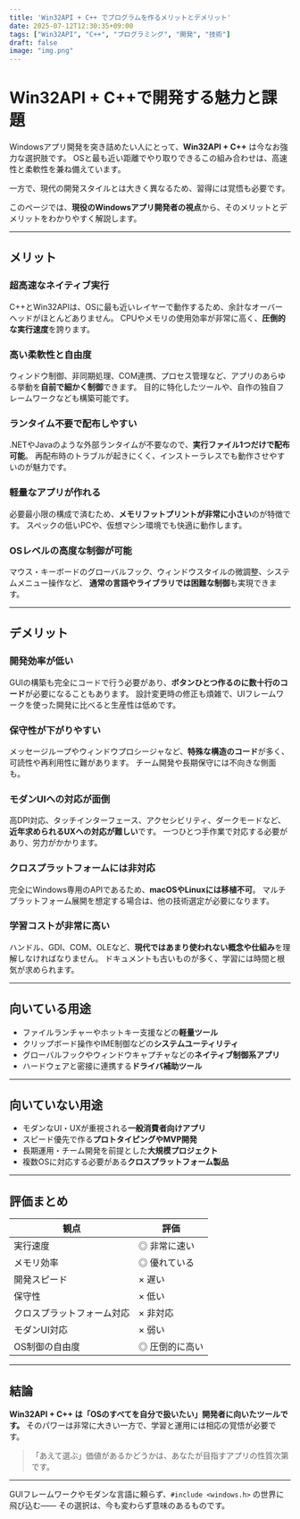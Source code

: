 ```yaml
---
title: 'Win32API + C++ でプログラムを作るメリットとデメリット'
date: 2025-07-12T12:30:35+09:00
tags: ["Win32API", "C++", "プログラミング", "開発", "技術"]
draft: false
image: "img.png"
---
```


# Win32API + C++で開発する魅力と課題

Windowsアプリ開発を突き詰めたい人にとって、**Win32API + C++** は今なお強力な選択肢です。
OSと最も近い距離でやり取りできるこの組み合わせは、高速性と柔軟性を兼ね備えています。

一方で、現代の開発スタイルとは大きく異なるため、習得には覚悟も必要です。

このページでは、**現役のWindowsアプリ開発者の視点**から、そのメリットとデメリットをわかりやすく解説します。

---

## メリット

### 超高速なネイティブ実行

C++とWin32APIは、OSに最も近いレイヤーで動作するため、余計なオーバーヘッドがほとんどありません。
CPUやメモリの使用効率が非常に高く、**圧倒的な実行速度**を誇ります。

### 高い柔軟性と自由度

ウィンドウ制御、非同期処理、COM連携、プロセス管理など、アプリのあらゆる挙動を**自前で細かく制御**できます。
目的に特化したツールや、自作の独自フレームワークなども構築可能です。

### ランタイム不要で配布しやすい

.NETやJavaのような外部ランタイムが不要なので、**実行ファイル1つだけで配布可能**。
再配布時のトラブルが起きにくく、インストーラレスでも動作させやすいのが魅力です。

### 軽量なアプリが作れる

必要最小限の構成で済むため、**メモリフットプリントが非常に小さい**のが特徴です。
スペックの低いPCや、仮想マシン環境でも快適に動作します。

### OSレベルの高度な制御が可能

マウス・キーボードのグローバルフック、ウィンドウスタイルの微調整、システムメニュー操作など、
**通常の言語やライブラリでは困難な制御**も実現できます。

---

## デメリット

### 開発効率が低い

GUIの構築も完全にコードで行う必要があり、**ボタンひとつ作るのに数十行のコード**が必要になることもあります。
設計変更時の修正も煩雑で、UIフレームワークを使った開発に比べると生産性は低めです。

### 保守性が下がりやすい

メッセージループやウィンドウプロシージャなど、**特殊な構造のコード**が多く、可読性や再利用性に難があります。
チーム開発や長期保守には不向きな側面も。

### モダンUIへの対応が面倒

高DPI対応、タッチインターフェース、アクセシビリティ、ダークモードなど、**近年求められるUXへの対応が難しい**です。
一つひとつ手作業で対応する必要があり、労力がかかります。

### クロスプラットフォームには非対応

完全にWindows専用のAPIであるため、**macOSやLinuxには移植不可**。
マルチプラットフォーム展開を想定する場合は、他の技術選定が必要になります。

### 学習コストが非常に高い

ハンドル、GDI、COM、OLEなど、**現代ではあまり使われない概念や仕組み**を理解しなければなりません。
ドキュメントも古いものが多く、学習には時間と根気が求められます。

---

## 向いている用途

* ファイルランチャーやホットキー支援などの**軽量ツール**
* クリップボード操作やIME制御などの**システムユーティリティ**
* グローバルフックやウィンドウキャプチャなどの**ネイティブ制御系アプリ**
* ハードウェアと密接に連携する**ドライバ補助ツール**

---

## 向いていない用途

* モダンなUI・UXが重視される**一般消費者向けアプリ**
* スピード優先で作る**プロトタイピングやMVP開発**
* 長期運用・チーム開発を前提とした**大規模プロジェクト**
* 複数OSに対応する必要がある**クロスプラットフォーム製品**

---

## 評価まとめ

| 観点            | 評価       |
| ------------- | -------- |
| 実行速度          | ◎ 非常に速い  |
| メモリ効率         | ◎ 優れている  |
| 開発スピード        | × 遅い     |
| 保守性           | × 低い     |
| クロスプラットフォーム対応 | × 非対応    |
| モダンUI対応       | × 弱い     |
| OS制御の自由度      | ◎ 圧倒的に高い |

---

## 結論

**Win32API + C++ は「OSのすべてを自分で扱いたい」開発者に向いたツールです。**
そのパワーは非常に大きい一方で、学習と運用には相応の覚悟が必要です。

> 「あえて選ぶ」価値があるかどうかは、あなたが目指すアプリの性質次第です。

---

GUIフレームワークやモダンな言語に頼らず、`#include <windows.h>` の世界に飛び込む――
その選択は、今も変わらず意味のあるものです。
